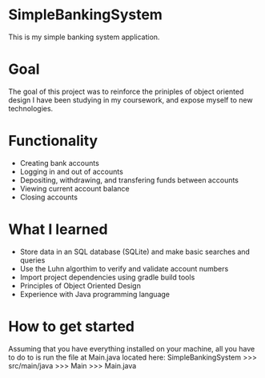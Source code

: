 # SimpleBankingSystem

This is my simple banking system application. 

# Goal

The goal of this project was to reinforce the priniples of object oriented design I have been studying in my coursework, and expose myself to new technologies. 


# Functionality



- Creating bank accounts
- Logging in and out of accounts
- Depositing, withdrawing, and transfering funds between accounts
- Viewing current account balance
- Closing accounts

# What I learned

- Store data in an SQL database (SQLite) and make basic searches and queries
- Use the Luhn algorthim to verify and validate account numbers
- Import project dependencies using gradle build tools
- Principles of Object Oriented Design
- Experience with Java programming language

# How to get started



Assuming that you have everything installed on your machine, all you have to do to is run the file at Main.java located here: SimpleBankingSystem >>> src/main/java >>> Main >>> Main.java






